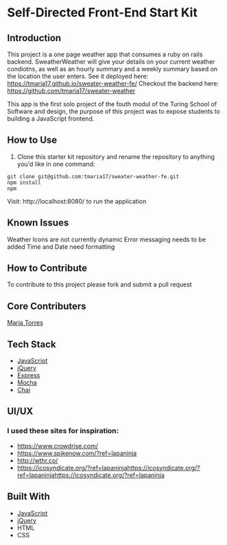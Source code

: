 # Self-Directed Front-End Start Kit
## Introduction
 This project is a one page weather app that consumes a ruby on rails backend. SweatherWeather will give your details on your current weather condiotns, as well as an hourly summary and a weekly summary based on the location the user enters.
See it deployed here: https://tmaria17.github.io/sweater-weather-fe/
Checkout the backend here: https://github.com/tmaria17/sweater-weather

This app is the first solo project of the fouth modul of the Turing School of Software and design, the purpose of this project was to expose students to building a JavaScript frontend.


## How to Use

1. Clone this starter kit repository and rename the repository to anything you'd like in one command:

  ```shell
  git clone git@github.com:tmaria17/sweater-weather-fe.git
  npm install 
  npm
  ```
  Visit: http://localhost:8080/ to run the application

## Known Issues
 Weather Icons are not currently dynamic
 Error messaging needs to be added
 Time and Date need formatting
## How to Contribute 
To contribute to this project please fork and submit a pull request

## Core Contributers 
[Maria Torres](https://github.com/tmaria17)

## Tech Stack
  
* [JavaScript](https://www.javascript.com/)
* [jQuery](https://jquery.com/)
* [Express](https://expressjs.com/)
* [Mocha](https://mochajs.org/)
* [Chai](https://chaijs.com/)

## UI/UX
### I used these sites for inspiration: 
* https://www.crowdrise.com/ 
* https://www.spikenow.com/?ref=lapaninja
* http://wthr.co/
* https://icosyndicate.org/?ref=lapaninjahttps://icosyndicate.org/?ref=lapaninjahttps://icosyndicate.org/?ref=lapaninja
## Built With

* [JavaScript](https://www.javascript.com/)
* [jQuery](https://jquery.com/)
* HTML
* CSS

